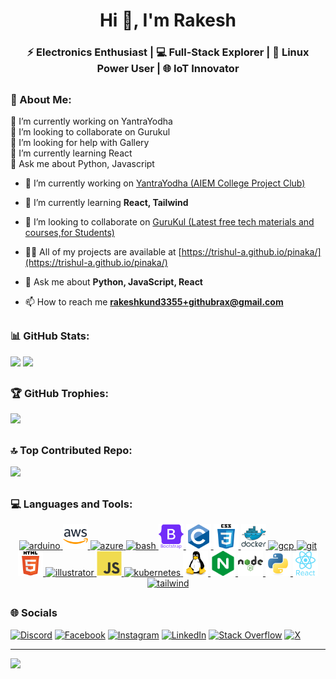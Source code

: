 <h1 align="center">Hi 👋, I'm Rakesh</h1>
<h3 align="center">⚡ Electronics Enthusiast | 💻 Full-Stack Explorer | 🐧 Linux Power User | 🌐 IoT Innovator</h3>


## <h3 align="left">💫 About Me:</h3>
🔭 I’m currently working on YantraYodha<br>👯 I’m looking to collaborate on Gurukul<br>🤝 I’m looking for help with Gallery<br>🌱 I’m currently learning React<br>💬 Ask me about Python, Javascript<br>
- 🔭 I’m currently working on [YantraYodha (AIEM College Project Club)](https://yyaiem.github.io/yy/)

- 🌱 I’m currently learning **React, Tailwind**

- 👯 I’m looking to collaborate on [GuruKul (Latest free tech materials and courses,for Students)](https://yyaiem.github.io/gurukul/)

- 👨‍💻 All of my projects are available at [https://trishul-a.github.io/pinaka/](https://trishul-a.github.io/pinaka/)

- 💬 Ask me about **Python, JavaScript, React**

- 📫 How to reach me **rakeshkund3355+githubrax@gmail.com**

## <h3 align="left">📊 GitHub Stats:</h3> 
![](https://github-readme-stats.vercel.app/api?username=rax-2&theme=neon&hide_border=true&include_all_commits=false&count_private=false)
![](https://github-readme-streak-stats.herokuapp.com/?user=rax-2&theme=neon&hide_border=true)
<div align="center>
  
![](https://github-readme-stats.vercel.app/api/top-langs/?username=rax-2&theme=neon&hide_border=true&include_all_commits=true&count_private=true&layout=compact)
</div>

## <h3 align="left">🏆 GitHub Trophies: </h3>
![](https://github-profile-trophy.vercel.app/?username=rax-2&theme=radical&no-frame=true&no-bg=true&margin-w=4)

## <h3 align="left">🔝 Top Contributed Repo: </h3>
![](https://github-contributor-stats.vercel.app/api?username=rax-2&limit=5&theme=neon&combine_all_yearly_contributions=true)

## <h3 align="left">💻 Languages and Tools:</h3>
<p align="center"> <a href="https://www.arduino.cc/" target="_blank" rel="noreferrer"> <img src="https://cdn.worldvectorlogo.com/logos/arduino-1.svg" alt="arduino" width="40" height="40"/> </a> <a href="https://aws.amazon.com" target="_blank" rel="noreferrer"> <img src="https://raw.githubusercontent.com/devicons/devicon/master/icons/amazonwebservices/amazonwebservices-original-wordmark.svg" alt="aws" width="40" height="40"/> </a> <a href="https://azure.microsoft.com/en-in/" target="_blank" rel="noreferrer"> <img src="https://www.vectorlogo.zone/logos/microsoft_azure/microsoft_azure-icon.svg" alt="azure" width="40" height="40"/> </a> <a href="https://www.gnu.org/software/bash/" target="_blank" rel="noreferrer"> <img src="https://www.vectorlogo.zone/logos/gnu_bash/gnu_bash-icon.svg" alt="bash" width="40" height="40"/> </a> <a href="https://getbootstrap.com" target="_blank" rel="noreferrer"> <img src="https://raw.githubusercontent.com/devicons/devicon/master/icons/bootstrap/bootstrap-plain-wordmark.svg" alt="bootstrap" width="40" height="40"/> </a> <a href="https://www.cprogramming.com/" target="_blank" rel="noreferrer"> <img src="https://raw.githubusercontent.com/devicons/devicon/master/icons/c/c-original.svg" alt="c" width="40" height="40"/> </a> <a href="https://www.w3schools.com/css/" target="_blank" rel="noreferrer"> <img src="https://raw.githubusercontent.com/devicons/devicon/master/icons/css3/css3-original-wordmark.svg" alt="css3" width="40" height="40"/> </a> <a href="https://www.docker.com/" target="_blank" rel="noreferrer"> <img src="https://raw.githubusercontent.com/devicons/devicon/master/icons/docker/docker-original-wordmark.svg" alt="docker" width="40" height="40"/> </a> <a href="https://cloud.google.com" target="_blank" rel="noreferrer"> <img src="https://www.vectorlogo.zone/logos/google_cloud/google_cloud-icon.svg" alt="gcp" width="40" height="40"/> </a> <a href="https://git-scm.com/" target="_blank" rel="noreferrer"> <img src="https://www.vectorlogo.zone/logos/git-scm/git-scm-icon.svg" alt="git" width="40" height="40"/> </a> <a href="https://www.w3.org/html/" target="_blank" rel="noreferrer"> <img src="https://raw.githubusercontent.com/devicons/devicon/master/icons/html5/html5-original-wordmark.svg" alt="html5" width="40" height="40"/> </a> <a href="https://www.adobe.com/in/products/illustrator.html" target="_blank" rel="noreferrer"> <img src="https://www.vectorlogo.zone/logos/adobe_illustrator/adobe_illustrator-icon.svg" alt="illustrator" width="40" height="40"/> </a> <a href="https://developer.mozilla.org/en-US/docs/Web/JavaScript" target="_blank" rel="noreferrer"> <img src="https://raw.githubusercontent.com/devicons/devicon/master/icons/javascript/javascript-original.svg" alt="javascript" width="40" height="40"/> </a> <a href="https://kubernetes.io" target="_blank" rel="noreferrer"> <img src="https://www.vectorlogo.zone/logos/kubernetes/kubernetes-icon.svg" alt="kubernetes" width="40" height="40"/> </a> <a href="https://www.linux.org/" target="_blank" rel="noreferrer"> <img src="https://raw.githubusercontent.com/devicons/devicon/master/icons/linux/linux-original.svg" alt="linux" width="40" height="40"/> </a> <a href="https://www.nginx.com" target="_blank" rel="noreferrer"> <img src="https://raw.githubusercontent.com/devicons/devicon/master/icons/nginx/nginx-original.svg" alt="nginx" width="40" height="40"/> </a> <a href="https://nodejs.org" target="_blank" rel="noreferrer"> <img src="https://raw.githubusercontent.com/devicons/devicon/master/icons/nodejs/nodejs-original-wordmark.svg" alt="nodejs" width="40" height="40"/> </a> <a href="https://www.python.org" target="_blank" rel="noreferrer"> <img src="https://raw.githubusercontent.com/devicons/devicon/master/icons/python/python-original.svg" alt="python" width="40" height="40"/> </a> <a href="https://reactjs.org/" target="_blank" rel="noreferrer"> <img src="https://raw.githubusercontent.com/devicons/devicon/master/icons/react/react-original-wordmark.svg" alt="react" width="40" height="40"/> </a> <a href="https://tailwindcss.com/" target="_blank" rel="noreferrer"> <img src="https://www.vectorlogo.zone/logos/tailwindcss/tailwindcss-icon.svg" alt="tailwind" width="40" height="40"/> </a> </p>

## <h3 align="left">🌐 Socials</h3>
[![Discord](https://img.shields.io/badge/Discord-%237289DA.svg?logo=discord&logoColor=white)](https://discord.gg/discord) [![Facebook](https://img.shields.io/badge/Facebook-%231877F2.svg?logo=Facebook&logoColor=white)](https://facebook.com/facebook) [![Instagram](https://img.shields.io/badge/Instagram-%23E4405F.svg?logo=Instagram&logoColor=white)](https://instagram.com/insta) [![LinkedIn](https://img.shields.io/badge/LinkedIn-%230077B5.svg?logo=linkedin&logoColor=white)](https://linkedin.com/in/linkdin) [![Stack Overflow](https://img.shields.io/badge/-Stackoverflow-FE7A16?logo=stack-overflow&logoColor=white)](https://stackoverflow.com/users/stack) [![X](https://img.shields.io/badge/X-black.svg?logo=X&logoColor=white)](https://x.com/x) 

---
[![](https://visitcount.itsvg.in/api?id=rax-2&icon=5&color=0)](https://visitcount.itsvg.in)

